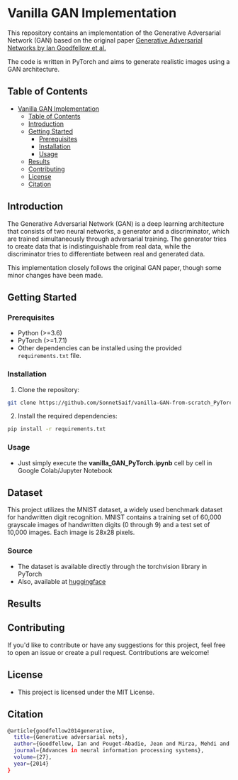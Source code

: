 # Vanilla GAN Implementation

This repository contains an implementation of the Generative Adversarial Network (GAN) based on the original paper [Generative Adversarial Networks by Ian Goodfellow et al.](https://arxiv.org/abs/1406.2661)

The code is written in PyTorch and aims to generate realistic images using a GAN architecture.

## Table of Contents

- [Vanilla GAN Implementation](#vanilla-gan-implementation)
  - [Table of Contents](#table-of-contents)
  - [Introduction](#introduction)
  - [Getting Started](#getting-started)
    - [Prerequisites](#prerequisites)
    - [Installation](#installation)
    - [Usage](#usage)
  - [Results](#results)
  - [Contributing](#contributing)
  - [License](#license)
  - [Citation](#citation)

## Introduction

The Generative Adversarial Network (GAN) is a deep learning architecture that consists of two neural networks, a generator and a discriminator, which are trained simultaneously through adversarial training. The generator tries to create data that is indistinguishable from real data, while the discriminator tries to differentiate between real and generated data.

This implementation closely follows the original GAN paper, though some minor changes have been made. 
<!-- providing a solid foundation for understanding and experimenting with GANs. -->

## Getting Started

### Prerequisites

- Python (>=3.6)
- PyTorch (>=1.7.1)
- Other dependencies can be installed using the provided `requirements.txt` file.

### Installation

1. Clone the repository:

```bash
git clone https://github.com/SonnetSaif/vanilla-GAN-from-scratch_PyTorch.git
```

2. Install the required dependencies:

```bash
pip install -r requirements.txt
```

### Usage
- Just simply execute the **vanilla_GAN_PyTorch.ipynb** cell by cell in Google Colab/Jupyter Notebook


## Dataset

This project utilizes the MNIST dataset, a widely used benchmark dataset for handwritten digit recognition. MNIST contains a training set of 60,000 grayscale images of handwritten digits (0 through 9) and a test set of 10,000 images. Each image is 28x28 pixels.

### Source

- The dataset is available directly through the torchvision library in PyTorch
- Also, available at [huggingface](https://huggingface.co/datasets/mnist)


## Results


## Contributing
If you'd like to contribute or have any suggestions for this project, feel free to open an issue or create a pull request. Contributions are welcome!


## License
- This project is licensed under the MIT License.


## Citation
```bash
@article{goodfellow2014generative,
  title={Generative adversarial nets},
  author={Goodfellow, Ian and Pouget-Abadie, Jean and Mirza, Mehdi and Xu, Bing and Warde-Farley, David and Ozair, Sherjil and Courville, Aaron and Bengio, Yoshua},
  journal={Advances in neural information processing systems},
  volume={27},
  year={2014}
}
```
